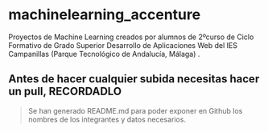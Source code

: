 # machinelearning_accenture
Proyectos de Machine Learning creados por alumnos de 2ºcurso de Ciclo Formativo de Grado Superior Desarrollo de Aplicaciones Web del IES Campanillas (Parque Tecnológico de Andalucía, Málaga) . 

## Antes de hacer cualquier subida necesitas hacer un pull, RECORDADLO
> Se han generado README.md para poder exponer en Github los nombres de los integrantes y datos necesarios.
